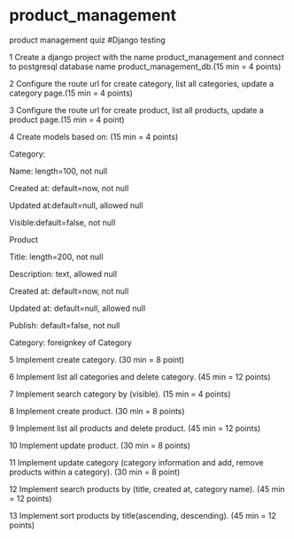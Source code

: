 # product_management
product management quiz 
                                              #Django testing

1 Create a django project with the name product_management and connect to postgresql database name product_management_db.(15 min = 4 points)

2 Configure the route url for create category, list all categories, update a category page.(15 min = 4 points)

3 Configure the route url for create product, list all products, update a product page.(15 min = 4 point)

4 Create models based on: (15 min = 4 points)

Category:

Name: length=100, not null

Created at: default=now, not null

Updated at:default=null, allowed null

Visible:default=false, not null


Product

Title: length=200, not null

Description: text, allowed null

Created at: default=now, not null

Updated at:  default=null, allowed null

Publish: default=false, not null

Category: foreignkey of Category


5 Implement create category. (30 min = 8 point)

6 Implement list all categories and delete category. (45 min = 12 points)

7 Implement  search category by (visible). (15 min = 4 points)

8 Implement create product. (30 min = 8 points)

9 Implement list all products and delete product. (45 min = 12 points)

10 Implement update product. (30 min = 8 points)

11 Implement update category (category information and add, remove products within a category). (30 min = 8 point)

12 Implement search products by (title, created at, category name). (45 min = 12 points)

13 Implement sort products by title(ascending, descending). (45 min = 12  points)


